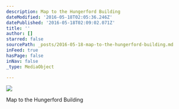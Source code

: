 ```yaml
---
description: Map to the Hungerford Building
dateModified: '2016-05-18T02:05:36.246Z'
datePublished: '2016-05-18T02:09:02.071Z'
title: ''
author: []
starred: false
sourcePath: _posts/2016-05-18-map-to-the-hungerford-building.md
inFeed: true
hasPage: false
inNav: false
_type: MediaObject

---
```

<article style=""><img src="https://the-grid-user-content.s3-us-west-2.amazonaws.com/e95bf891-e6e5-4122-9293-4159ff8e6064.jpg" /><p>Map to the Hungerford Building</p></article>